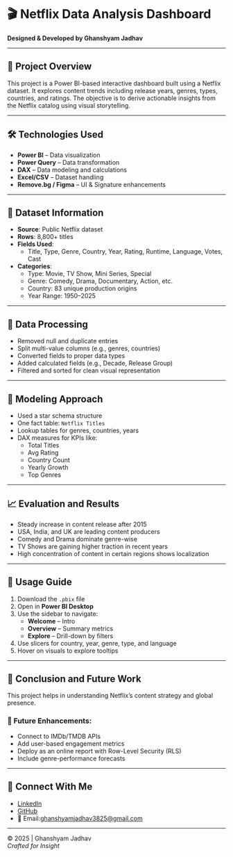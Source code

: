 # 🎬 Netflix Data Analysis Dashboard  
**Designed & Developed by Ghanshyam Jadhav**

---

## 📌 Project Overview  
This project is a Power BI-based interactive dashboard built using a Netflix dataset. It explores content trends including release years, genres, types, countries, and ratings. The objective is to derive actionable insights from the Netflix catalog using visual storytelling.

---

## 🛠 Technologies Used  
- **Power BI** – Data visualization  
- **Power Query** – Data transformation  
- **DAX** – Data modeling and calculations  
- **Excel/CSV** – Dataset handling  
- **Remove.bg / Figma** – UI & Signature enhancements

---

## 📂 Dataset Information  
- **Source**: Public Netflix dataset  
- **Rows**: 8,800+ titles  
- **Fields Used**:
  - Title, Type, Genre, Country, Year, Rating, Runtime, Language, Votes, Cast
- **Categories**:
  - Type: Movie, TV Show, Mini Series, Special
  - Genre: Comedy, Drama, Documentary, Action, etc.
  - Country: 83 unique production origins
  - Year Range: 1950–2025

---

## 🔄 Data Processing  
- Removed null and duplicate entries  
- Split multi-value columns (e.g., genres, countries)  
- Converted fields to proper data types  
- Added calculated fields (e.g., Decade, Release Group)  
- Filtered and sorted for clean visual representation

---

## 🧠 Modeling Approach  
- Used a star schema structure  
- One fact table: `Netflix Titles`  
- Lookup tables for genres, countries, years  
- DAX measures for KPIs like:
  - Total Titles  
  - Avg Rating  
  - Country Count  
  - Yearly Growth  
  - Top Genres  

---

## 📈 Evaluation and Results  
- Steady increase in content release after 2015  
- USA, India, and UK are leading content producers  
- Comedy and Drama dominate genre-wise  
- TV Shows are gaining higher traction in recent years  
- High concentration of content in certain regions shows localization

---

## 📘 Usage Guide  
1. Download the `.pbix` file  
2. Open in **Power BI Desktop**  
3. Use the sidebar to navigate:
   - **Welcome** – Intro
   - **Overview** – Summary metrics
   - **Explore** – Drill-down by filters
4. Use slicers for country, year, genre, type, and language  
5. Hover on visuals to explore tooltips

---

## 🚀 Conclusion and Future Work  
This project helps in understanding Netflix’s content strategy and global presence.

### 🔮 Future Enhancements:
- Connect to IMDb/TMDB APIs  
- Add user-based engagement metrics  
- Deploy as an online report with Row-Level Security (RLS)  
- Include genre-performance forecasts

---

## 🔗 Connect With Me  
- [LinkedIn](https://www.linkedin.com/in/ghanshyamjadhav/)
- [GitHub](https://github.com/ghanshyamjadhav2125)
- 📧 Email:ghanshyamjadhav3825@gmail.com

---

© 2025 | Ghanshyam Jadhav  
_Crafted for Insight_
